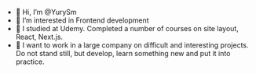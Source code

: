 - 👋 Hi, I’m @YurySm
- 👀 I’m interested in Frontend development
- 🌱 I studied at Udemy. Completed a number of courses on site layout, React, Next.js.
- 💞️ I want to work in a large company on difficult and interesting projects. Do not stand still, but develop, learn something new and put it into practice.



